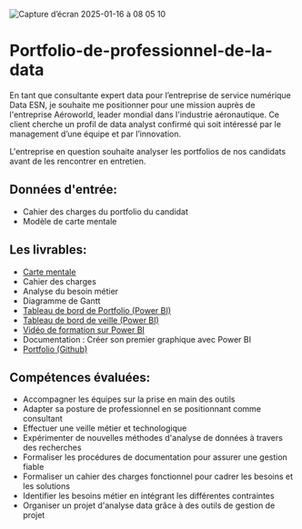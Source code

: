 
![Capture d’écran 2025-01-16 à 08 05 10](https://github.com/user-attachments/assets/afdb88dd-14a9-4da0-b8b4-f73d0ad0956e)

# Portfolio-de-professionnel-de-la-data

En tant que consultante expert data pour l’entreprise de service numérique Data ESN, je souhaite me positionner pour une mission auprès de l'entreprise Aéroworld, leader mondial dans
l'industrie aéronautique. Ce client cherche un profil de data analyst confirmé qui soit intéressé par le management d’une équipe et par l’innovation. 

L'entreprise en question souhaite analyser les portfolios de nos candidats avant de les rencontrer en entretien. 

## Données d'entrée:

- Cahier des charges du portfolio du candidat
- Modèle de carte mentale
  
## Les livrables:

- [Carte mentale](https://miro.com/app/board/uXjVL8m41zk=/?share_link_id=838691584749)
- Cahier des charges
- Analyse du besoin métier
- Diagramme de Gantt
- [Tableau de bord de Portfolio (Power BI)](https://github.com/CarolineG-DataAnalyst/12-2024-portfolio-de-professionnel-de-la-data/blob/main/Capture%20Tableau%20de%20%20bord%20CV.PNG)
- [Tableau de bord de veille (Power BI)]()
- [Vidéo de formation sur Power BI](https://www.loom.com/share/2de750ba195044fabc675c0b594477e0)
- Documentation : Créer son premier graphique avec Power BI
- [Portfolio (Github)](https://github.com/CarolineG-DataAnalyst)

## Compétences évaluées:

- Accompagner les équipes sur la prise en main des outils
- Adapter sa posture de professionnel en se positionnant comme consultant
- Effectuer une veille métier et technologique
- Expérimenter de nouvelles méthodes d'analyse de données à travers des recherches
- Formaliser les procédures de documentation pour assurer une gestion fiable
- Formaliser un cahier des charges fonctionnel pour cadrer les besoins et les solutions
- Identifier les besoins métier en intégrant les différentes contraintes
- Organiser un projet d'analyse data grâce à des outils de gestion de projet

